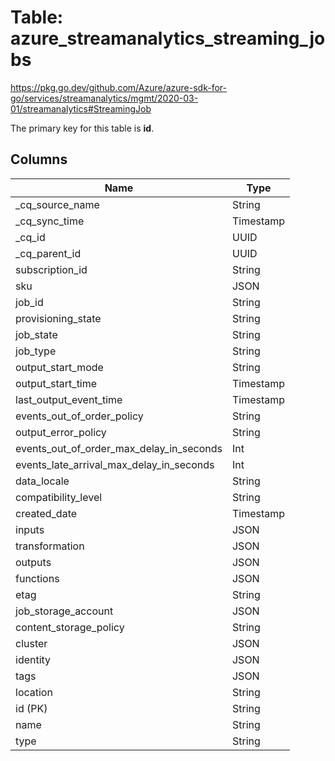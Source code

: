 # Table: azure_streamanalytics_streaming_jobs

https://pkg.go.dev/github.com/Azure/azure-sdk-for-go/services/streamanalytics/mgmt/2020-03-01/streamanalytics#StreamingJob

The primary key for this table is **id**.


## Columns
| Name          | Type          |
| ------------- | ------------- |
|_cq_source_name|String|
|_cq_sync_time|Timestamp|
|_cq_id|UUID|
|_cq_parent_id|UUID|
|subscription_id|String|
|sku|JSON|
|job_id|String|
|provisioning_state|String|
|job_state|String|
|job_type|String|
|output_start_mode|String|
|output_start_time|Timestamp|
|last_output_event_time|Timestamp|
|events_out_of_order_policy|String|
|output_error_policy|String|
|events_out_of_order_max_delay_in_seconds|Int|
|events_late_arrival_max_delay_in_seconds|Int|
|data_locale|String|
|compatibility_level|String|
|created_date|Timestamp|
|inputs|JSON|
|transformation|JSON|
|outputs|JSON|
|functions|JSON|
|etag|String|
|job_storage_account|JSON|
|content_storage_policy|String|
|cluster|JSON|
|identity|JSON|
|tags|JSON|
|location|String|
|id (PK)|String|
|name|String|
|type|String|